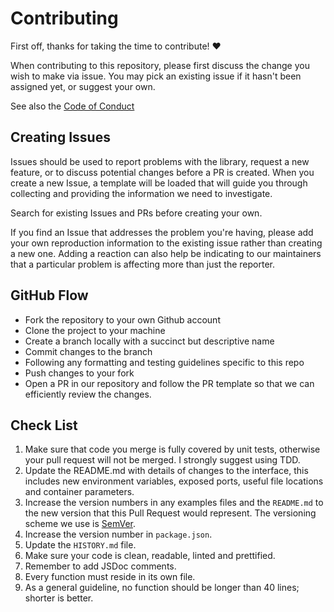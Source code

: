 # Contributing

First off, thanks for taking the time to contribute! ❤️

When contributing to this repository, please first discuss the change you wish to make via issue. You may pick an existing issue if it hasn't been assigned yet, or suggest your own.

See also the [Code of Conduct](CODE_OF_CONDUCT.md)

## Creating Issues

Issues should be used to report problems with the library, request a new feature, or to discuss potential changes before a PR is created. When you create a new Issue, a template will be loaded that will guide you through collecting and providing the information we need to investigate.

Search for existing Issues and PRs before creating your own.

If you find an Issue that addresses the problem you're having, please add your own reproduction information to the existing issue rather than creating a new one. Adding a reaction can also help be indicating to our maintainers that a particular problem is affecting more than just the reporter.

## GitHub Flow

- Fork the repository to your own Github account
- Clone the project to your machine
- Create a branch locally with a succinct but descriptive name
- Commit changes to the branch
- Following any formatting and testing guidelines specific to this repo
- Push changes to your fork
- Open a PR in our repository and follow the PR template so that we can efficiently review the changes.

## Check List

1. Make sure that code you merge is fully covered by unit tests, otherwise your pull request will not be merged. I strongly suggest using TDD.
2. Update the README.md with details of changes to the interface, this includes new environment variables, exposed ports, useful file locations and container parameters.
3. Increase the version numbers in any examples files and the `README.md` to the new version that this Pull Request would represent. The versioning scheme we use is [SemVer](http://semver.org/).
4. Increase the version number in `package.json`.
5. Update the `HISTORY.md` file.
6. Make sure your code is clean, readable, linted and prettified.
7. Remember to add JSDoc comments.
8. Every function must reside in its own file.
9. As a general guideline, no function should be longer than 40 lines; shorter is better.

